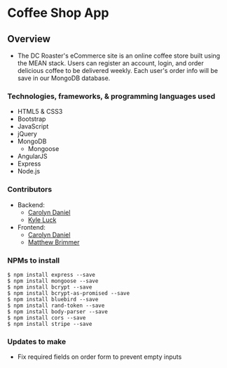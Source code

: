 # Coffee Shop App

## Overview
* The DC Roaster's eCommerce site is an online coffee store built using the MEAN stack. Users can register an account, login, and order delicious coffee to be delivered weekly. Each user's order info will be save in our MongoDB database.


<!-- ![Coffee Shop](img/***********.png) -->



### Technologies, frameworks, & programming languages used
* HTML5 & CSS3
* Bootstrap
* JavaScript
* jQuery
* MongoDB
  * Mongoose
* AngularJS
* Express
* Node.js



### Contributors
* Backend:
  * [Carolyn Daniel](https://github.com/csdaniel17)
  * [Kyle Luck](https://github.com/kyleluck)
* Frontend:
  * [Carolyn Daniel](https://github.com/csdaniel17)
  * [Matthew Brimmer](https://github.com/mbrimmer83)  



### NPMs to install

```node
$ npm install express --save
$ npm install mongoose --save
$ npm install bcrypt --save
$ npm install bcrypt-as-promised --save
$ npm install bluebird --save
$ npm install rand-token --save
$ npm install body-parser --save
$ npm install cors --save
$ npm install stripe --save
```


<!-- ### Live demo

[Check it out](*********) -->


### Updates to make
* Fix required fields on order form to prevent empty inputs
